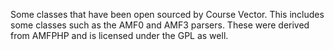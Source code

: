 Some classes that have been open sourced by Course Vector. This includes some classes such as the AMF0 and AMF3 parsers. These were derived from AMFPHP and is licensed under the GPL as well.